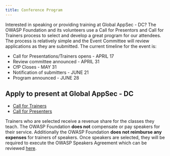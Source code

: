 ```yaml
---
title: Conference Program
---
```


Interested in speaking or providing training at Global AppSec - DC? The OWASP Foundation and its volunteers use a Call for Presentors and Call for Trainers process to select and develop a great program for our attendees. The process is relatively simple and the Event Committee will review applications as they are submitted. The current timeline for the event is:

* Call for Presentations/Trainers opens - APRIL 17
* Review committee announced - APRIL 31
* CfP Closes - MAY 31
* Notification of submitters - JUNE 21
* Program announced - JUNE 28

## Apply to present at Global AppSec - DC
* [Call for Trainers](https://owasp.submittable.com/submit/137928/global-appsec-dc-2019-call-for-trainers)
* [Call for Presenters](https://owasp.submittable.com/submit/137927/global-appsec-dc-2019-call-for-papers)

Trainers who are selected receive a revenue share for the classes they teach. The OWASP Foundation **does not** compensate or pay speakers for their service. Additionally the OWASP Foundation **does not reimburse any expenses** for trainers of speakers. Once speakers are selected, they will be required to execute the OWASP Speakers Agreement which can be reviewed [here](https://owasp.wufoo.com/forms/owasp-foundation-speaker-agreement/).
